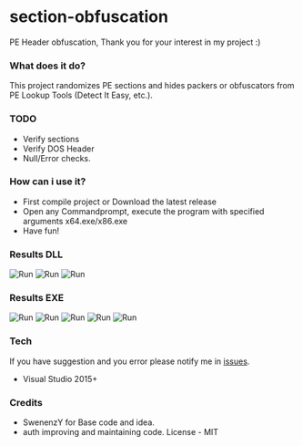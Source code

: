 # section-obfuscation
 PE Header obfuscation, Thank you for your interest in my project :)
### What does it do?
This project randomizes PE sections and hides packers or obfuscators from PE Lookup Tools (Detect It Easy, etc.).

### TODO
- Verify sections
- Verify DOS Header
- Null/Error checks.

### How can i use it?

- First compile project or Download the latest release
- Open any Commandprompt, execute the program with specified arguments x64.exe/x86.exe <File>
- Have fun!

 ### Results DLL

![Run](https://user-images.githubusercontent.com/64337177/183691778-d843818e-5f1d-4f56-bfa7-6adb5ef6119d.png)
![Run](https://user-images.githubusercontent.com/64337177/183691791-85060b22-b37d-4843-8edb-4e7dc3319815.png)
![Run](https://user-images.githubusercontent.com/64337177/183691799-9c530574-5f9b-497d-a111-1ce0f8df3b52.png)

 ### Results EXE
 
![Run](https://user-images.githubusercontent.com/64337177/183692762-29f93873-931f-4b0f-941d-2774f0134125.png)
![Run](https://user-images.githubusercontent.com/64337177/183692766-b9ab5503-c9a9-4fc9-b60a-cbf545378bfd.png)
![Run](https://user-images.githubusercontent.com/64337177/183692772-de006322-f852-40b9-bd44-578c5cd35770.png)
![Run](https://user-images.githubusercontent.com/64337177/183692776-6f3f1cb0-07b2-49e0-8965-f35c9b23b0d4.png)
![Run](https://user-images.githubusercontent.com/64337177/183692778-45daa61f-c32e-41fd-b9c7-cf19e0759bea.png)


### Tech
If you have suggestion and you error please notify me in [issues](https://github.com/SwenenzY/section-obfuscation/issues).
- Visual Studio 2015+

### Credits
- SwenenzY for Base code and idea.
- auth improving and maintaining code.
License - MIT
